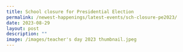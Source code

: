 ```yaml
---
title: School closure for Presidential Election
permalink: /newest-happenings/latest-events/sch-closure-pe2023/
date: 2023-08-29
layout: post
description: ""
image: /images/teacher's day 2023 thumbnail.jpeg
---
```

